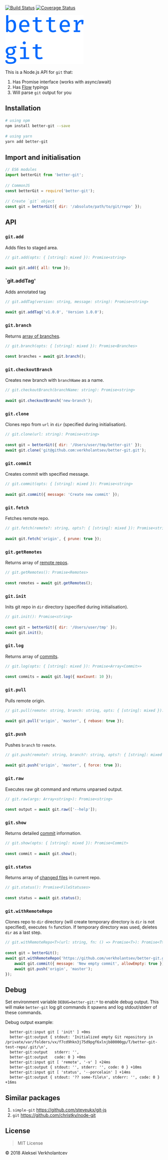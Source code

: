 [![Build Status](https://travis-ci.org/verkholantsev/better-git.svg?branch=master)](https://travis-ci.org/verkholantsev/better-git)
[![Coverage Status](https://coveralls.io/repos/github/verkholantsev/better-git/badge.svg?branch=master)](https://coveralls.io/github/verkholantsev/better-git?branch=master)

<img src="assets/better-git.png?raw=true" width="251px"/>

This is a Node.js API for `git` that:

1.  Has Promise interface (works with async/await)
2.  Has [Flow](https://flow.org/) typings
3.  Will parse `git` output for you

## Installation

```sh
# using npm
npm install better-git --save

# using yarn
yarn add better-git
```

## Import and initialisation

```js
// ES6 modules
import betterGit from 'better-git';

// CommonJS
const betterGit = require('better-git');

// Create `git` object
const git = betterGit({ dir: '/absolute/path/to/git/repo' });
```

## API

### `git.add`

Adds files to staged area.

```js
// git.add(opts: { [string]: mixed }): Promise<string>

await git.add({ all: true });
```

### `git.addTag'

Adds annotated tag

```js
// git.addTag(version: string, message: string): Promise<string>

await git.addTag('v1.0.0', 'Version 1.0.0');
```

### `git.branch`

Returns [array of branches](https://github.com/verkholantsev/better-git/blob/master/src/parse-branches.js#L5).

```js
// git.branch(opts: { [string]: mixed }): Promise<Branches>

const branches = await git.branch();
```

### `git.checkoutBranch`

Creates new branch with `branchName` as a name.

```js
// git.checkoutBranch(branchName: string): Promise<string>

await git.checkoutBranch('new-branch');
```

### `git.clone`

Clones repo from `url` in `dir` (specified during initialisation).

```js
// git.clone(url: string): Promise<string>

const git = betterGit({ dir: '/Users/user/tmp/better-git' });
await git.clone('git@github.com:verkholantsev/better-git.git');
```

### `git.commit`

Creates commit with specified message.

```js
// git.commit(opts: { [string]: mixed }): Promise<string>

await git.commit({ message: 'Create new commit' });
```

### `git.fetch`

Fetches remote repo.

```js
// git.fetch(remote?: string, opts?: { [string]: mixed }): Promise<string>

await git.fetch('origin', { prune: true });
```

### `git.getRemotes`

Returns array of [remote repos](https://github.com/verkholantsev/better-git/blob/master/src/parse-remotes.js#L5).

```js
// git.getRemotes(): Promise<Remotes>

const remotes = await git.getRemotes();
```

### `git.init`

Inits git repo in `dir` directory (specified during initialisation).

```js
// git.init(): Promise<string>

const git = betterGit({ dir: '/Users/user/tmp' });
await git.init();
```

### `git.log`

Returns array of [commits](https://github.com/verkholantsev/better-git/blob/master/src/parse-commits.js#L9).

```js
// git.log(opts: { [string]: mixed }): Promise<Array<Commit>>

const commits = await git.log({ maxCount: 10 });
```

### `git.pull`

Pulls remote origin.

```js
// git.pull(remote: string, branch: string, opts: { [string]: mixed }): Promise<string>

await git.pull('origin', 'master', { rebase: true });
```

### `git.push`

Pushes `branch` to `remote`.

```js
// git.push(remote?: string, branch?: string, opts?: { [string]: mixed }): Promise<string>

await git.push('origin', 'master', { force: true });
```

### `git.raw`

Executes raw git command and returns unparsed output.

```js
// git.raw(args: Array<string>): Promise<string>

const output = await git.raw(['--help']);
```

### `git.show`

Returns detailed [commit](https://github.com/verkholantsev/better-git/blob/master/src/parse-commits.js#L9) information.

```js
// git.show(opts: { [string]: mixed }): Promise<Commit>

const commit = await git.show();
```

### `git.status`

Returns array of [changed files](https://github.com/verkholantsev/better-git/blob/master/src/parse-status.js#L16) in
current repo.

```js
// git.status(): Promise<FileStatuses>

const status = await git.status();
```

### `git.withRemoteRepo`

Clones repo to `dir` directory (will create temporary directory is `dir` is not specified), executes `fn` function.
If temporary directory was used, deletes `dir` as a last step.

```js
// git.withRemoteRepo<T>(url: string, fn: () => Promise<T>): Promise<T>

const git = betterGit();
await git.withRemoteRepo('https://github.com/verkholantsev/better-git.git', async () => {
    await git.commit({ message: 'New empty commit', allowEmpty: true });
    await git.push('origin', 'master');
});
```

## Debug

Set environment variable `DEBUG=better-git:*` to enable debug output. This will make `better-git` log git commands it
spawns and log stdout/stderr of these commands.

Debug output example:

```
  better-git:input git [ 'init' ] +0ms
  better-git:output { stdout: 'Initialized empty Git repository in /private/var/folders/vx/f7cd9hkn3j75d9pgf6xlnjb80000gp/T/better-git-test-repo/.git/\n',
  better-git:output   stderr: '',
  better-git:output   code: 0 } +0ms
  better-git:input git [ 'remote', '-v' ] +24ms
  better-git:output { stdout: '', stderr: '', code: 0 } +10ms
  better-git:input git [ 'status', '--porcelain' ] +14ms
  better-git:output { stdout: '?? some-file\n', stderr: '', code: 0 } +16ms
```

## Similar packages

1.  `simple-git` https://github.com/steveukx/git-js
2.  `git` https://github.com/christkv/node-git

## License

> MIT License

&copy; 2018 Aleksei Verkholantcev

